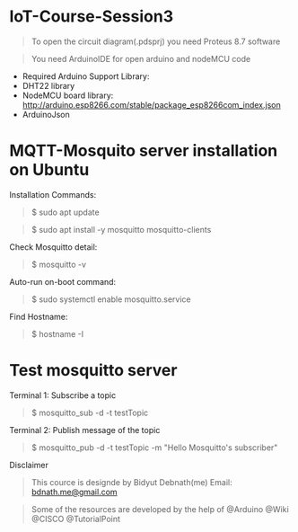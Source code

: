 # IoT-Course-Session3
>To open the circuit diagram(.pdsprj) you need Proteus 8.7 software

>You need ArduinoIDE for open arduino and nodeMCU code
- Required Arduino Support Library:
- DHT22 library
- NodeMCU board library: http://arduino.esp8266.com/stable/package_esp8266com_index.json
- ArduinoJson

# MQTT-Mosquito server installation on Ubuntu
Installation Commands:
>$ sudo apt update

>$ sudo apt install -y mosquitto mosquitto-clients

Check Mosquitto detail:
>$ mosquitto -v

Auto-run on-boot command:
>$ sudo systemctl enable mosquitto.service

Find Hostname:
>$ hostname -I

# Test mosquitto server
Terminal 1: Subscribe a topic
>$ mosquitto_sub -d -t testTopic

Terminal 2: Publish message of the topic
>$ mosquitto_pub -d -t testTopic -m "Hello Mosquitto's subscriber"


Disclaimer
>This cource is designde by Bidyut Debnath(me) Email: bdnath.me@gmail.com

>Some of the resources are developed by the help of @Arduino @Wiki @CISCO @TutorialPoint 